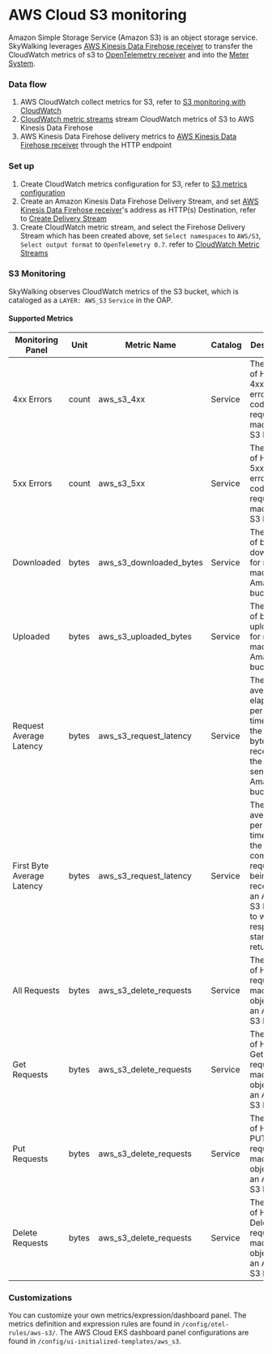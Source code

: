 # AWS Cloud S3 monitoring
Amazon Simple Storage Service (Amazon S3) is an object storage service. SkyWalking leverages [AWS Kinesis Data Firehose receiver](./aws-firehose-receiver.md) to transfer the CloudWatch metrics of s3 to
[OpenTelemetry receiver](opentelemetry-receiver.md) and into the [Meter System](./../../concepts-and-designs/meter.md).

### Data flow
1. AWS CloudWatch collect metrics for S3, refer to [S3 monitoring with CloudWatch](https://docs.aws.amazon.com/AmazonS3/latest/userguide/cloudwatch-monitoring.html)
2. [CloudWatch metric streams](https://docs.aws.amazon.com/AmazonCloudWatch/latest/monitoring/CloudWatch-Metric-Streams.html) stream CloudWatch metrics of S3 to AWS Kinesis Data Firehose
3. AWS Kinesis Data Firehose delivery metrics to [AWS Kinesis Data Firehose receiver](./aws-firehose-receiver.md) through the HTTP endpoint

### Set up
1. Create CloudWatch metrics configuration for S3, refer to [S3 metrics configuration](https://docs.aws.amazon.com/AmazonS3/latest/userguide/metrics-configurations.html)
2. Create an Amazon Kinesis Data Firehose Delivery Stream, and set [AWS Kinesis Data Firehose receiver](./aws-firehose-receiver.md)'s address as HTTP(s) Destination, refer to [Create Delivery Stream](https://docs.aws.amazon.com/firehose/latest/dev/basic-create.html)
3. Create CloudWatch metric stream, and select the Firehose Delivery Stream which has been created above, set `Select namespaces` to `AWS/S3`, `Select output format` to `OpenTelemetry 0.7`. refer to [CloudWatch Metric Streams](https://docs.aws.amazon.com/AmazonCloudWatch/latest/monitoring/CloudWatch-Metric-Streams.html)

### S3 Monitoring

SkyWalking observes CloudWatch metrics of the S3 bucket, which is cataloged as a `LAYER: AWS_S3` `Service` in the OAP.

#### Supported Metrics

| Monitoring Panel           | Unit  | Metric Name                 | Catalog        | Description                                                                                                                                | Data Source                                                                                                       |
|----------------------------|-------|-----------------------------|----------------|--------------------------------------------------------------------------------------------------------------------------------------------|-------------------------------------------------------------------------------------------------------------------|
| 4xx Errors                 | count | aws_s3_4xx                  | Service        | The number of HTTP 4xx client error status code requests made to the S3 bucket                                                             | [S3 monitoring with CloudWatch](https://docs.aws.amazon.com/AmazonS3/latest/userguide/cloudwatch-monitoring.html) |
| 5xx Errors                 | count | aws_s3_5xx                  | Service        | The number of HTTP 5xx client error status code requests made to the S3 bucket                                                             | [S3 monitoring with CloudWatch](https://docs.aws.amazon.com/AmazonS3/latest/userguide/cloudwatch-monitoring.html) |
| Downloaded                 | bytes | aws_s3_downloaded_bytes     | Service        | The number of bytes downloaded for requests made to an Amazon S3 bucket                                                                    | [S3 monitoring with CloudWatch](https://docs.aws.amazon.com/AmazonS3/latest/userguide/cloudwatch-monitoring.html) |
| Uploaded                   | bytes | aws_s3_uploaded_bytes       | Service        | The number of bytes uploaded for requests made to an Amazon S3 bucket                                                                      | [S3 monitoring with CloudWatch](https://docs.aws.amazon.com/AmazonS3/latest/userguide/cloudwatch-monitoring.html) |
| Request Average Latency    | bytes | aws_s3_request_latency      | Service        | The average of elapsed per-request time from the first byte received to the last byte sent to an Amazon S3 bucket                          | [S3 monitoring with CloudWatch](https://docs.aws.amazon.com/AmazonS3/latest/userguide/cloudwatch-monitoring.html) |
| First Byte Average Latency | bytes | aws_s3_request_latency      | Service        | The average of per-request time from the complete request being received by an Amazon S3 bucket to when the response starts to be returned | [S3 monitoring with CloudWatch](https://docs.aws.amazon.com/AmazonS3/latest/userguide/cloudwatch-monitoring.html) |
| All Requests               | bytes | aws_s3_delete_requests      | Service        | The number of HTTP All requests made for objects in an Amazon S3 bucket                                                                    | [S3 monitoring with CloudWatch](https://docs.aws.amazon.com/AmazonS3/latest/userguide/cloudwatch-monitoring.html) |
| Get Requests               | bytes | aws_s3_delete_requests      | Service        | The number of HTTP Get requests made for objects in an Amazon S3 bucket                                                                    | [S3 monitoring with CloudWatch](https://docs.aws.amazon.com/AmazonS3/latest/userguide/cloudwatch-monitoring.html) |
| Put Requests               | bytes | aws_s3_delete_requests      | Service        | The number of HTTP PUT requests made for objects in an Amazon S3 bucket                                                                    | [S3 monitoring with CloudWatch](https://docs.aws.amazon.com/AmazonS3/latest/userguide/cloudwatch-monitoring.html) |
| Delete Requests            | bytes | aws_s3_delete_requests      | Service        | The number of HTTP Delete requests made for objects in an Amazon S3 bucket                                                                 | [S3 monitoring with CloudWatch](https://docs.aws.amazon.com/AmazonS3/latest/userguide/cloudwatch-monitoring.html) |

### Customizations
You can customize your own metrics/expression/dashboard panel.
The metrics definition and expression rules are found in `/config/otel-rules/aws-s3/`.
The AWS Cloud EKS dashboard panel configurations are found in `/config/ui-initialized-templates/aws_s3`.
